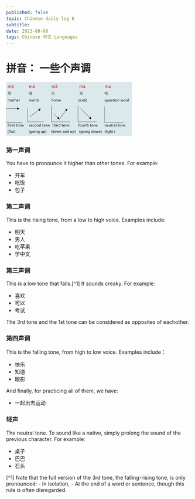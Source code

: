 ```yaml
---
published: false
topic: Chinese daily log 6 
subtitle: 
date: 2023-08-08
tags: Chinese 中文 Languages
---
```


# 拼音： 一些个声调

![This is an image of Chinese tones](/images/chinesetones.jpeg)

### 第一声调

You have to pronounce it higher than other tones. For example:
- 开车
- 吃饭
- 包子

### 第二声调

This is the rising tone, from a low to high voice. Examples include:
- 明天
- 男人
- 吃苹果
- 学中文

### 第三声调
This is a low tone that falls.[^1] It sounds creaky. For example:
- 喜欢
- 可以
- 考试

The 3rd tone and the 1st tone can be considered as opposites of eachother.

### 第四声调

This is the falling tone, from high to low voice. Examples include：
- 快乐
- 知道
- 眼影

And finally, for practicing all of them, we have:
- 一起出去运动

### 轻声

The neutral tone. To sound like a native, simply prolong the sound of the previous character. For
example:
- 桌子
- 巴巴
- 石头

[^1] Note that the full version of the 3rd tone, the falling-rising tone, is only pronounced:
     - In isolation,
     - At the end of a word or sentence, though this rule is often disregarded.

